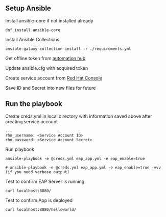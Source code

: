 ## Setup Ansible

Install ansible-core if not installed already

```
dnf install ansible-core
```

Install Ansible Collections 

```
ansible-galaxy collection install -r ./requirements.yml
```

Get offline token from [automation hub](https://console.redhat.com/ansible/automation-hub/token)

Update ansible.cfg with acquired token

Create service account from [Red Hat Console](https://console.redhat.com/application-services/service-accounts)

Save ID and Secret into new files for future

## Run the playbook

Create creds.yml in local directory with information saved above after creating service account

```
---
rhn_username: <Service Account ID>  
rhn_password: <Service Account Secret>
```

Run playbook

```
ansible-playbook -e @creds.yml eap_app.yml -e eap_enable=true 

# ansible-playbook -e @creds.yml eap_app.yml -e eap_enable=true -vvv (if you need verbose output)
```

Test to confirm EAP Server is running

```
curl localhost:8080/
```

Test to confirm App is deployed

```
curl localhost:8080/helloworld/
```
